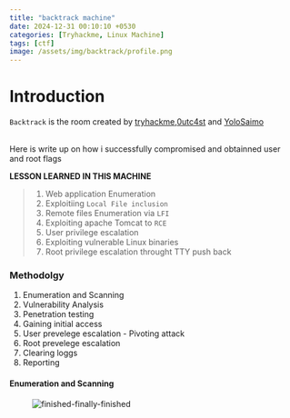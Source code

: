 ```yaml
---
title: "backtrack machine"
date: 2024-12-31 00:10:10 +0530
categories: [Tryhackme, Linux Machine]
tags: [ctf]
image: /assets/img/backtrack/profile.png
---
```


# Introduction

`Backtrack` is the room created by [tryhackme](https://tryhackme.com/p/tryhackme),[0utc4st](https://tryhackme.com/p/0utc4st) and [YoloSaimo](https://tryhackme.com/p/YoloSaimo)


<br>
 Here is write up on how i successfully compromised and obtainned user and root flags

**LESSON LEARNED IN THIS MACHINE**

>1. Web application Enumeration
>2. Exploitiing `Local File inclusion`
>3. Remote files Enumeration via `LFI`
>4. Exploiting apache Tomcat to `RCE`   
>5. User privilege escalation
>8. Exploiting vulnerable Linux binaries
>9. Root privilege escalation throught TTY push back

### Methodolgy

1. Enumeration and Scanning 
2. Vulnerability Analysis
3. Penetration testing
4. Gaining initial access
5. User prevelege escalation - Pivoting attack
6. Root prevelege escalation
7. Clearing loggs
8. Reporting 

#### Enumeration and Scanning





 <figure>
<img src="/assets/img/ohmywebserver/finished-finally-finished.gif" alt="finished-finally-finished">
<figcaption></figcaption>
</figure>

<br>
